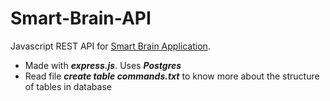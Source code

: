 # Smart-Brain-API
Javascript REST API for [Smart Brain Application](https://github.com/PSaiSurya/smart-brain).
* Made with _**express.js**_. Uses _**Postgres**_
* Read file _**create table commands.txt**_ to know more about the structure of tables in database
